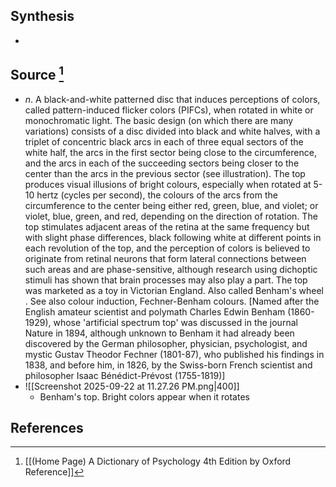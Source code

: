 ## Synthesis
- 
## Source [^1]
- $n$. A black-and-white patterned disc that induces perceptions of colors, called pattern-induced flicker colors (PIFCs), when rotated in white or monochromatic light. The basic design (on which there are many variations) consists of a disc divided into black and white halves, with a triplet of concentric black arcs in each of three equal sectors of the white half, the arcs in the first sector being close to the circumference, and the arcs in each of the succeeding sectors being closer to the center than the arcs in the previous sector (see illustration). The top produces visual illusions of bright colours, especially when rotated at 5-10 hertz (cycles per second), the colours of the arcs from the circumference to the center being either red, green, blue, and violet; or violet, blue, green, and red, depending on the direction of rotation. The top stimulates adjacent areas of the retina at the same frequency but with slight phase differences, black following white at different points in each revolution of the top, and the perception of colors is believed to originate from retinal neurons that form lateral connections between such areas and are phase-sensitive, although research using dichoptic stimuli has shown that brain processes may also play a part. The top was marketed as a toy in Victorian England. Also called Benham's wheel . See also colour induction, Fechner-Benham colours. \[Named after the English amateur scientist and polymath Charles Edwin Benham (1860-1929), whose 'artificial spectrum top' was discussed in the journal Nature in 1894, although unknown to Benham it had already been discovered by the German philosopher, physician, psychologist, and mystic Gustav Theodor Fechner (1801-87), who published his findings in 1838, and before him, in 1826, by the Swiss-born French scientist and philosopher Isaac Bénédict-Prévost (1755-1819)]
- ![[Screenshot 2025-09-22 at 11.27.26 PM.png|400]]
	- Benham's top. Bright colors appear when it rotates
## References

[^1]: [[(Home Page) A Dictionary of Psychology 4th Edition by Oxford Reference]]